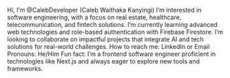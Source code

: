  Hi, I’m @CalebDeveloper (Caleb Waithaka Kanyingi)
 I’m interested in software engineering, with a focus on real estate, healthcare, telecommunication, and fintech solutions.
 I’m currently learning advanced web technologies and role-based authentication with Firebase Firestore.
 I’m looking to collaborate on impactful projects that integrate AI and tech solutions for real-world challenges.
 How to reach me: LinkedIn or Email
 Pronouns: He/Him
 Fun fact: I’m a frontend software engineer proficient in technologies like Next.js and always eager to explore new tools and frameworks.
